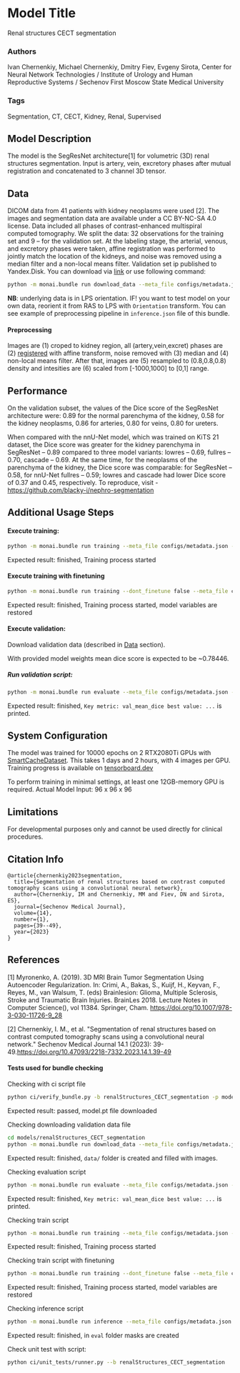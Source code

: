 # Model Title
Renal structures CECT segmentation

### **Authors**
Ivan Chernenkiy,   Michael Chernenkiy,   Dmitry Fiev,   Evgeny Sirota, Center for Neural Network Technologies / Institute of Urology and Human Reproductive Systems / Sechenov First Moscow State Medical University

### **Tags**
Segmentation, CT, CECT, Kidney, Renal, Supervised

## **Model Description**
The model is the SegResNet architecture[1] for volumetric (3D) renal structures segmentation. Input is artery, vein, excretory phases after mutual registration and concatenated to 3 channel 3D tensor.


## **Data**
DICOM data from 41 patients with kidney neoplasms were used [2]. The images and segmentation data are available under a CC BY-NC-SA 4.0 license. Data included all phases of contrast-enhanced multispiral computed tomography. We split the data: 32 observations for the training set and 9 – for the validation set. At the labeling stage, the arterial, venous, and excretory phases were taken, affine registration was performed to jointly match the location of the kidneys, and noise was removed using a median filter and a non-local means filter. Validation set ip published to Yandex.Disk. You can download via [link](https://disk.yandex.ru/d/pWEKt6D3qi3-aw) or use following command:
```bash
python -m monai.bundle run download_data --meta_file configs/metadata.json --config_file "['configs/train.json', 'configs/evaluate.json']"
```

**NB**: underlying data is in LPS orientation. IF! you want to test model on your own data, reorient it from RAS to LPS with `Orientation` transform. You can see example of preprocessing pipeline in `inference.json` file of this bundle.

#### **Preprocessing**
Images are (1) croped to kidney region, all (artery,vein,excret) phases are (2) [registered](https://simpleitk.readthedocs.io/en/master/registrationOverview.html#lbl-registration-overview) with affine transform, noise removed with (3) median and (4) non-local means filter. After that, images are (5) resampled to (0.8,0.8,0.8) density and intesities are (6) scaled from [-1000,1000] to [0,1] range.

## **Performance**
On the validation subset, the values of the Dice score of the SegResNet architecture were: 0.89 for the normal parenchyma of the kidney, 0.58 for the kidney neoplasms, 0.86 for arteries, 0.80 for veins, 0.80 for ureters.

When compared with the nnU-Net model, which was trained on KiTS 21 dataset, the Dice score was greater for the kidney parenchyma in SegResNet – 0.89 compared to three model variants: lowres – 0.69, fullres – 0.70, cascade – 0.69. At the same time, for the neoplasms of the parenchyma of the kidney, the Dice score was comparable: for SegResNet – 0.58, for nnU-Net fullres – 0.59; lowres and cascade had lower Dice score of 0.37 and 0.45, respectively. To reproduce, visit - https://github.com/blacky-i/nephro-segmentation


## **Additional Usage Steps**

#### Execute training:

```bash
python -m monai.bundle run training --meta_file configs/metadata.json --config_file configs/train.json
```
Expected result: finished, Training process started


#### Execute training with finetuning
```bash
python -m monai.bundle run training --dont_finetune false --meta_file configs/metadata.json --config_file configs/train.json
```
Expected result: finished, Training process started, model variables are restored

#### Execute validation:

Download validation data (described in [Data](#data) section).

With provided model weights mean dice score is expected to be ~0.78446.

#####  Run validation script:
```bash
python -m monai.bundle run evaluate --meta_file configs/metadata.json --config_file "['configs/train.json', 'configs/evaluate.json']"
```
Expected result: finished, `Key metric: val_mean_dice best value: ...` is printed.

## **System Configuration**
The model was trained for 10000 epochs on 2 RTX2080Ti GPUs with [SmartCacheDataset](https://docs.monai.io/en/stable/data.html#smartcachedataset). This takes 1 days and 2 hours, with 4 images per GPU.
Training progress is available on [tensorboard.dev](https://tensorboard.dev/experiment/VlEMjLdURH6SyFp216dFBg)

To perform training in minimal settings, at least one 12GB-memory GPU is required.
Actual Model Input: 96 x 96 x 96

## **Limitations**
For developmental purposes only and cannot be used directly for clinical procedures.

## **Citation Info**
```
@article{chernenkiy2023segmentation,
  title={Segmentation of renal structures based on contrast computed tomography scans using a convolutional neural network},
  author={Chernenkiy, IМ and Chernenkiy, MM and Fiev, DN and Sirota, ES},
  journal={Sechenov Medical Journal},
  volume={14},
  number={1},
  pages={39--49},
  year={2023}
}
```

## **References**

[1] Myronenko, A. (2019). 3D MRI Brain Tumor Segmentation Using Autoencoder Regularization. In: Crimi, A., Bakas, S., Kuijf, H., Keyvan, F., Reyes, M., van Walsum, T. (eds) Brainlesion: Glioma, Multiple Sclerosis, Stroke and Traumatic Brain Injuries. BrainLes 2018. Lecture Notes in Computer Science(), vol 11384. Springer, Cham. https://doi.org/10.1007/978-3-030-11726-9_28

[2] Chernenkiy, I. М., et al. "Segmentation of renal structures based on contrast computed tomography scans using a convolutional neural network." Sechenov Medical Journal 14.1 (2023): 39-49.https://doi.org/10.47093/2218-7332.2023.14.1.39-49

#### **Tests used for bundle checking**

Checking with ci script file
```bash
python ci/verify_bundle.py -b renalStructures_CECT_segmentation -p models
```
Expected result: passed, model.pt file downloaded


Checking downloading validation data file
```bash
cd models/renalStructures_CECT_segmentation
python -m monai.bundle run download_data --meta_file configs/metadata.json --config_file "['configs/train.json', 'configs/evaluate.json']"
```
Expected result: finished, `data/` folder is created and filled with images.


Checking evaluation script
```bash
python -m monai.bundle run evaluate --meta_file configs/metadata.json --config_file "['configs/train.json', 'configs/evaluate.json']"
```
Expected result: finished, `Key metric: val_mean_dice best value: ...` is printed.


Checking train script
```bash
python -m monai.bundle run training --meta_file configs/metadata.json --config_file configs/train.json
```
Expected result: finished, Training process started


Checking train script with finetuning
```bash
python -m monai.bundle run training --dont_finetune false --meta_file configs/metadata.json --config_file configs/train.json
```
Expected result: finished, Training process started, model variables are restored

Checking inference script
```bash
python -m monai.bundle run inference --meta_file configs/metadata.json --config_file configs/inference.json
```
Expected result: finished, in `eval` folder masks are created

Check unit test with script:
```bash
python ci/unit_tests/runner.py --b renalStructures_CECT_segmentation
```
